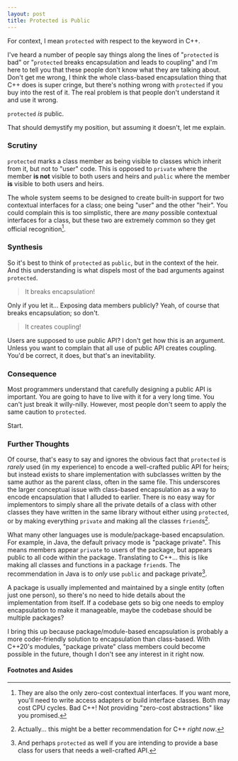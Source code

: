 ```yaml
---
layout: post
title: Protected is Public
---
```


For context, I mean `protected` with respect to the keyword in C++.

I've heard a number of people say things along the lines of "`protected` is bad" or "`protected` breaks encapsulation and leads to coupling"
and I'm here to tell you that these people don't know what they are talking about.
Don't get me wrong, I think the whole class-based encapsulation thing that C++ does is super cringe,
but there's nothing wrong with `protected` if you buy into the rest of it.
The real problem is that people don't understand it and use it wrong.

`protected` *is* public.

That should demystify my position, but assuming it doesn't, let me explain.

### Scrutiny

`protected` marks a class member as being visible to classes which inherit from it, but not to "user" code.
This is opposed to `private` where the member **is not** visible to both users and heirs and `public` where the member **is** visible to both users and heirs.

The whole system seems to be designed to create built-in support for two contextual interfaces for a class;
one being "user" and the other "heir".
You could complain this is too simplistic, there are *many* possible contextual interfaces for a class,
but these two are extremely common so they get official recognition[^1].

### Synthesis

So it's best to think of `protected` as `public`, but in the context of the heir.
And this understanding is what dispels most of the bad arguments against `protected`.

> It breaks encapsulation!

Only if you let it...
Exposing data members publicly?
Yeah, of course that breaks encapsulation; so don't.

> It creates coupling!

Users are supposed to use public API?
I don't get how this is an argument.
Unless you want to complain that all use of public API creates coupling.
You'd be correct, it does, but that's an inevitability.

### Consequence

Most programmers understand that carefully designing a public API is important.
You are going to have to live with it for a very long time.
You can't just break it willy-nilly.
However, most people don't seem to apply the same caution to `protected`.

Start.

### Further Thoughts

Of course, that's easy to say and ignores the obvious fact that `protected` is *rarely* used (in my experience) to encode a well-crafted public API for heirs;
but instead exists to share implementation with subclasses written by the same author as the parent class,
often in the same file.
This underscores the larger conceptual issue with class-based encapsulation as a way to encode encapsulation that I alluded to earlier.
There is no easy way for implementors to simply share all the private details of a class with other classes they have written in the same library without either using `protected`, or by making everything `private` and making all the classes `friend`s[^2].

What many other languages use is module/package-based encapsulation.
For example, in Java, the default privacy mode is "package private".
This means members appear `private` to users of the package,
but appears public to all code within the package.
Translating to C++... this is like making all classes and functions in a package `friend`s.
The recommendation in Java is to *only* use `public` and package private[^3].

A package is usually implemented and maintained by a single entity (often just one person),
so there's no need to hide details about the implementation from itself.
If a codebase gets so big one needs to employ encapsulation to make it manageable,
maybe the codebase should be multiple packages?

I bring this up because package/module-based encapsulation is probably a more coder-friendly solution to encapsulation than class-based.
With C++20's modules, "package private" class members could become possible in the future, though I don't see any interest in it right now.

#### Footnotes and Asides

[^1]: They are also the only zero-cost contextual interfaces. If you want more, you'll need to write access adapters or build interface classes. Both may cost CPU cycles. Bad C++! Not providing "zero-cost abstractions" like you promised.

[^2]: Actually... this might be a better recommendation for C++ *right now*.

[^3]: And perhaps `protected` as well if you are intending to provide a base class for users that needs a well-crafted API.
